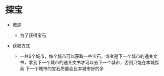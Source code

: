探宝
=====

+ 概述
    + 为了获得宝石

+ 获取方式
    + 一共6个城市，每个城市可以获取一些宝石，或者是下一个城市的通关文书，拿到下一个城市的通关文书才可以去下一个城市，否则只能在本城探索
    下一个城市的宝石质量会比本城市好的多


